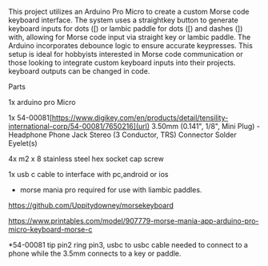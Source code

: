 This project utilizes an Arduino Pro Micro to create a custom Morse code keyboard interface. The system uses a straightkey  button to generate keyboard inputs for dots ([) or lambic paddle for dots ([) and dashes (]) with, allowing for Morse code input via straight key or lambic paddle. 
The Arduino incorporates debounce logic to ensure accurate keypresses. This setup is ideal for hobbyists interested in Morse code communication or those looking to integrate custom keyboard inputs into their projects.
keyboard outputs can be changed in code.


Parts

1x arduino pro Micro

1x 54-00081[https://www.digikey.com/en/products/detail/tensility-international-corp/54-00081/7650216](url)
3.50mm (0.141", 1/8", Mini Plug) - Headphone Phone Jack Stereo (3 Conductor, TRS) Connector Solder Eyelet(s) 

4x m2 x 8 stainless steel hex socket cap screw

1x usb c cable to interface with pc,android or ios

* morse mania pro required for use with liambic paddles.

https://github.com/Uppitydowney/morsekeyboard

https://www.printables.com/model/907779-morse-mania-app-arduino-pro-micro-keyboard-morse-c

*54-00081 tip pin2 ring pin3,
usbc to usbc cable needed to connect to a phone while the 3.5mm connects to a key or paddle.
